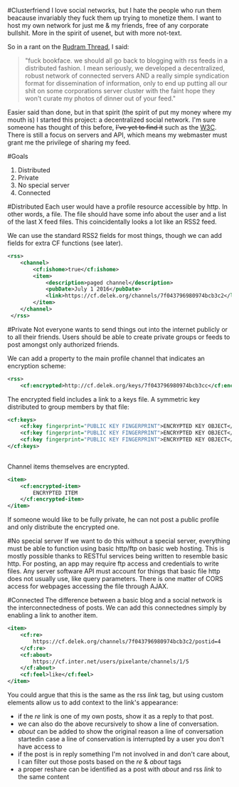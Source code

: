 #Clusterfriend
I love social networks, but I hate the people who run them beacause invariably they fuck them up trying to monetize them. I want to host my own network for just me & my friends, free of any corporate bullshit. More in the spirit of usenet, but with more not-text.

So in a rant on the [Rudram Thread](https://www.facebook.com/chris.rudram/posts/10153870108165247), I said:

>"fuck bookface. we should all go back to blogging with rss feeds in a distributed fashion. I mean seriously, we developed a decentralized, robust network of connected servers AND a really simple syndication format for dissemination of information, only to end up putting all our shit on some corporations server cluster with the faint hope they won't curate my photos of dinner out of your feed."

Easier said than done, but in that spirit (the spirit of put my money where my mouth is) I started this project: a decentralized social network. I'm sure someone has thought of this before, <del>I've yet to find it</del> such as the [W3C](http://www.w3.org/Social/WG). There is still a focus on servers and API, which means my webmaster must grant me the privilege of sharing my feed.

#Goals
1. Distributed
3. Private
2. No special server
4. Connected

#Distributed
Each user would have a profile resource accessible by http. In other words, a file. The file should have some info about the user and a list of the last X feed files. This coincidentally looks a lot like an RSS2 feed.

We can use the standard RSS2 fields for most things, though we can add fields for extra CF functions (see later).

```xml
<rss>
    <channel>
        <cf:ishome>true</cf:ishome>
        <item>
            <description>paged channel</description>
            <pubDate>July 1 2016</pubDate>
            <link>https://cf.delek.org/channels/7f043796980974bcb3c2</link>
        </item>
    </channel>
 </rss>
 ```
#Private
Not everyone wants to send things out into the internet publicly or to all their friends. Users should be able to create private groups or feeds to post amongst only authorized friends.

We can add a property to the main profile channel that indicates an encryption scheme:

```xml
<rss>
    <cf:encrypted>http://cf.delek.org/keys/7f043796980974bcb3cc</cf:encrypted>
```

The encrypted field includes a link to a keys file. A symmetric key distributed to group members by that file:
```xml
<cf:keys>
    <cf:key fingerprint="PUBLIC KEY FINGERPRINT">ENCRYPTED KEY OBJECT</cf:key>
    <cf:key fingerprint="PUBLIC KEY FINGERPRINT">ENCRYPTED KEY OBJECT</cf:key>
    <cf:key fingerprint="PUBLIC KEY FINGERPRINT">ENCRYPTED KEY OBJECT</cf:key>
</cf:keys>
    
```

Channel items themselves are encrypted.
```xml
<item>
    <cf:encrypted-item>
        ENCRYPTED ITEM 
    </cf:encrypted-item>
</item>
```

If someone would like to be fully private, he can not post a public profile and only distribute the encrypted one.   
 

#No special server
If we want to do this without a special server, everything must be able to function using basic http/ftp on basic web hosting. This is mostly possible thanks to RESTful services being written to resemble basic http. For posting, an app may require ftp access and credentials to write files. Any server software API must account for things that basic file http does not usually use, like query parameters. There is one matter of CORS access for webpages accessing the file through AJAX.

#Connected
The difference between a basic blog and a social network is the interconnectedness of posts. We can add this connectednes simply by enabling a link to another item.
```xml
<item>
    <cf:re>
        https://cf.delek.org/channels/7f043796980974bcb3c2/postid=4
    </cf:re>
    <cf:about>
        https://cf.inter.net/users/pixelante/channels/1/5
    </cf:about>
    <cf:feel>like</cf:feel>
</item>
```
You could argue that this is the same as the rss *link* tag, but using custom elements allow us to add context to the link's appearance:
  - if the *re* link is one of my own posts, show it as a reply to that post.
  - we can also do the above recursively to show a line of conversation.
  - *about* can be added to show the original reason a line of conversation startedin case a line of conservation is interrupted by a user you don't have access to
  - if the post is in reply something I'm not involved in and don't care about, I can filter out those posts based on the *re* & *about* tags
  - a proper reshare can be identified as a post with *about* and rss *link* to the same content
